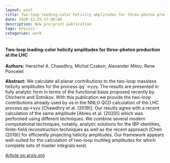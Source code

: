 ```yaml
---
layout: post
title: Two-loop leading-color helicity amplitudes for three-photon production at the LHC
date: 2020-12-25 17:00:00
description: New pre-print publication
tags: physics 
categories: work
---
```


<h4> Two-loop leading-color helicity amplitudes for three-photon production at the LHC </h4>

<b>Authors:</b> Herschel A. Chawdhry, Michal Czakon, Alexander Mitov, Rene Poncelet

<b>Abstract:</b> We calculate all planar contributions to the two-loop massless helicity amplitudes for the process qq¯→γγγ. The results are presented in fully analytic form in terms of the functional basis proposed recently by Chicherin and Sotnikov. With this publication we provide the two-loop contributions already used by us in the NNLO QCD calculation of the LHC process pp→γγγ [Chawdhry et al. (2019)]. Our results agree with a recent calculation of the same amplitude [Abreu et al. (2020)] which was performed using different techniques. We combine several modern computational techniques, notably, analytic solutions for the IBP identities, finite-field reconstruction techniques as well as the recent approach [Chen (2019)] for efficiently projecting helicity amplitudes. Our framework appears well-suited for the calculation of two-loop multileg amplitudes for which complete sets of master integrals exist.

<a href="https://arxiv.org/abs/2012.13553">Article on arxiv.org</a>
